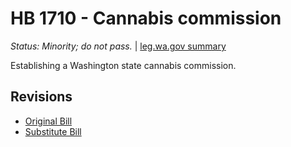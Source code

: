 # HB 1710 - Cannabis commission
*Status: Minority; do not pass.* | [leg.wa.gov summary](https://app.leg.wa.gov/billsummary?BillNumber=1710&Year=2021)

Establishing a Washington state cannabis commission.

## Revisions
* [Original Bill](1/)
* [Substitute Bill](S/)